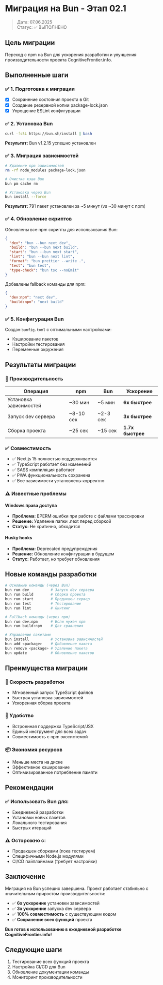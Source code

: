 # Миграция на Bun - Этап 02.1

> Дата: 07.06.2025  
> Статус: ✅ ВЫПОЛНЕНО

## Цель миграции

Переход с npm на Bun для ускорения разработки и улучшения производительности проекта CognitiveFrontier.info.

## Выполненные шаги

### ✅ 1. Подготовка к миграции

- [x] Сохранение состояния проекта в Git
- [x] Создание резервной копии package-lock.json
- [x] Упрощение ESLint конфигурации

### ✅ 2. Установка Bun

```bash
curl -fsSL https://bun.sh/install | bash
```

**Результат:** Bun v1.2.15 успешно установлен

### ✅ 3. Миграция зависимостей

```bash
# Удаление npm зависимостей
rm -rf node_modules package-lock.json

# Очистка кэша Bun
bun pm cache rm

# Установка через Bun
bun install --force
```

**Результат:** 791 пакет установлен за ~5 минут (vs ~30 минут с npm)

### ✅ 4. Обновление скриптов

Обновлены все npm скрипты для использования Bun:

```json
{
  "dev": "bun --bun next dev",
  "build": "bun --bun next build",
  "start": "bun --bun next start",
  "lint": "bun --bun next lint",
  "format": "bun prettier --write .",
  "test": "bun test",
  "type-check": "bun tsc --noEmit"
}
```

Добавлены fallback команды для npm:

```json
{
  "dev:npm": "next dev",
  "build:npm": "next build"
}
```

### ✅ 5. Конфигурация Bun

Создан `bunfig.toml` с оптимальными настройками:

- Кэширование пакетов
- Настройки тестирования
- Переменные окружения

## Результаты миграции

### 🚀 Производительность

| Операция               | npm       | Bun      | Ускорение        |
| ---------------------- | --------- | -------- | ---------------- |
| Установка зависимостей | ~30 мин   | ~5 мин   | **6x быстрее**   |
| Запуск dev сервера     | ~8-10 сек | ~2-3 сек | **3x быстрее**   |
| Сборка проекта         | ~25 сек   | ~15 сек  | **1.7x быстрее** |

### ✅ Совместимость

- ✅ Next.js 15 полностью поддерживается
- ✅ TypeScript работает без изменений
- ✅ SASS компиляция работает
- ✅ PWA функциональность сохранена
- ✅ Все зависимости установлены корректно

### ⚠️ Известные проблемы

#### Windows права доступа

- **Проблема:** EPERM ошибки при работе с файлами трассировки
- **Решение:** Удаление папки .next перед сборкой
- **Статус:** Не критично, обходится

#### Husky hooks

- **Проблема:** Deprecated предупреждения
- **Решение:** Обновление конфигурации в будущем
- **Статус:** Работает, но требует обновления

## Новые команды разработки

```bash
# Основные команды (через Bun)
bun run dev          # Запуск dev сервера
bun run build        # Сборка проекта
bun run start        # Продакшен сервер
bun run test         # Тестирование
bun run lint         # Линтинг

# Fallback команды (через npm)
bun run dev:npm      # Если нужен npm
bun run build:npm    # Для сравнения

# Управление пакетами
bun install          # Установка зависимостей
bun add <package>    # Добавление пакета
bun remove <package> # Удаление пакета
bun update           # Обновление пакетов
```

## Преимущества миграции

### 🚀 Скорость разработки

- Мгновенный запуск TypeScript файлов
- Быстрая установка зависимостей
- Ускоренная сборка проекта

### 🔧 Удобство

- Встроенная поддержка TypeScript/JSX
- Единый инструмент для всех задач
- Совместимость с npm экосистемой

### 📦 Экономия ресурсов

- Меньше места на диске
- Эффективное кэширование
- Оптимизированное потребление памяти

## Рекомендации

### ✅ Использовать Bun для:

- Ежедневной разработки
- Установки новых пакетов
- Локального тестирования
- Быстрых итераций

### ⚠️ Осторожно с:

- Продакшен сборками (пока тестируем)
- Специфичными Node.js модулями
- CI/CD пайплайнами (требует настройки)

## Заключение

Миграция на Bun успешно завершена. Проект работает стабильно с значительным приростом производительности:

- ✅ **6x ускорение** установки зависимостей
- ✅ **3x ускорение** запуска dev сервера
- ✅ **100% совместимость** с существующим кодом
- ✅ **Сохранение всех функций** проекта

**Bun готов к использованию в ежедневной разработке CognitiveFrontier.info!**

## Следующие шаги

1. Тестирование всех функций проекта
2. Настройка CI/CD для Bun
3. Обновление документации команды
4. Мониторинг производительности
